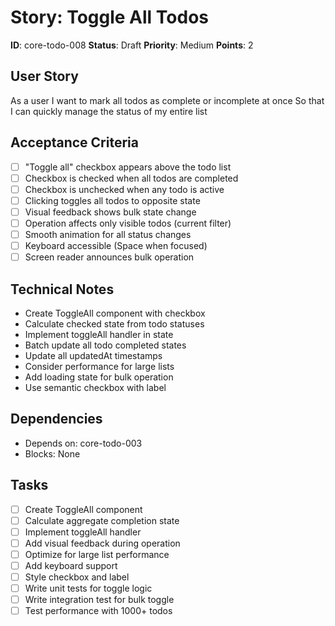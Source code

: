 # Story: Toggle All Todos

**ID**: core-todo-008
**Status**: Draft
**Priority**: Medium
**Points**: 2

## User Story
As a user
I want to mark all todos as complete or incomplete at once
So that I can quickly manage the status of my entire list

## Acceptance Criteria
- [ ] "Toggle all" checkbox appears above the todo list
- [ ] Checkbox is checked when all todos are completed
- [ ] Checkbox is unchecked when any todo is active
- [ ] Clicking toggles all todos to opposite state
- [ ] Visual feedback shows bulk state change
- [ ] Operation affects only visible todos (current filter)
- [ ] Smooth animation for all status changes
- [ ] Keyboard accessible (Space when focused)
- [ ] Screen reader announces bulk operation

## Technical Notes
- Create ToggleAll component with checkbox
- Calculate checked state from todo statuses
- Implement toggleAll handler in state
- Batch update all todo completed states
- Update all updatedAt timestamps
- Consider performance for large lists
- Add loading state for bulk operation
- Use semantic checkbox with label

## Dependencies
- Depends on: core-todo-003
- Blocks: None

## Tasks
- [ ] Create ToggleAll component
- [ ] Calculate aggregate completion state
- [ ] Implement toggleAll handler
- [ ] Add visual feedback during operation
- [ ] Optimize for large list performance
- [ ] Add keyboard support
- [ ] Style checkbox and label
- [ ] Write unit tests for toggle logic
- [ ] Write integration test for bulk toggle
- [ ] Test performance with 1000+ todos
